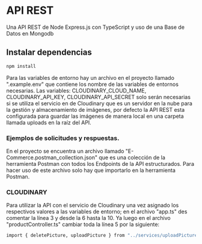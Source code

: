 # API REST

Una API REST de Node Express.js con TypeScript y uso de una Base de Datos en Mongodb

## Instalar dependencias
```bash
npm install
```
Para las variables de entorno hay un archivo en el proyecto llamado ".example.env" que contiene los nombre de las variables de entornos necesarias. Las variables: CLOUDINARY_CLOUD_NAME, CLOUDINARY_API_KEY, CLOUDINARY_API_SECRET solo serán necesarias si se utiliza el servicio en de Cloudinary que es un servidor en la nube para la gestión y almacenamiento de imágenes, por defecto la API REST esta configurada para guardar las imágenes de manera local en una carpeta llamada uploads en la raíz del API.

### Ejemplos de solicitudes y respuestas.
En el proyecto se encuentra un archivo llamado "E-Commerce.postman_collection.json" que es una colección de la herramienta Postman con todos los Endpoints de la API estructurados. Para hacer uso de este archivo solo hay que importarlo en la herramienta Postman.


### CLOUDINARY
Para utilizar la API con el servicio de Cloudinary una vez asignado los respectivos valores a las variables de entorno; en el archivo "app.ts" des comentar la línea 3 y desde la 6 hasta la 10. Ya luego en el archivo "productController.ts" cambiar toda la línea 5 por la siguiente:
```bash
import { deletePicture, uploadPicture } from "../services/uploadPictureCloudinary";
```
